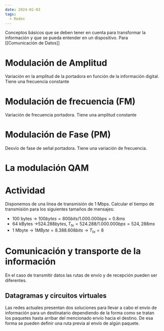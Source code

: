 ```yaml
---
date: 2024-02-03
tags:
  - Redes
---
```


Conceptos básicos que se deben tener en cuenta para transformar la información y que se pueda entender en un dispositivo. Para [[Comunicación de Datos]]
# Modulación de Amplitud
Variación en la amplitud de la portadora en función de la información digital. Tiene una frecuencia constante
# Modulación de frecuencia (FM)
Variación de frecuencia portadora. Tiene una amplitud constante
# Modulación de Fase (PM)
Desvío de fase de señal portadora. Tiene una variación de frecuencia.
# La modulación QAM
# Actividad
Disponemos de una línea de transmisión de 1 Mbps. Calcular el tiempo de transmisión para los siguientes tamaños de mensajes:

- 100 bytes -> $100 bytes=800bits/1.000.000bps = 0.8ms$
- 64 kBytes ->$524.288bytes, T_{tx} = 524.288/1.000.000bps = 524,288ms$
- 1 Mbyte -> $1 MByte = 8.388.608 bits$ -> $T_{tx}=8$

# Comunicación y transporte de la información
En el caso de transmitir datos las rutas de envío y de recepción pueden ser diferentes.

## Datagramas y circuitos virtuales
Las redes actuales presentan dos soluciones para llevar a cabo el envío de información para un destinatario dependiendo de la forma como se tratan los paquetes hasta arribar del mencionado envío hacia el destino. De esa forma se pueden definir una ruta previa al envío de algún paquete.